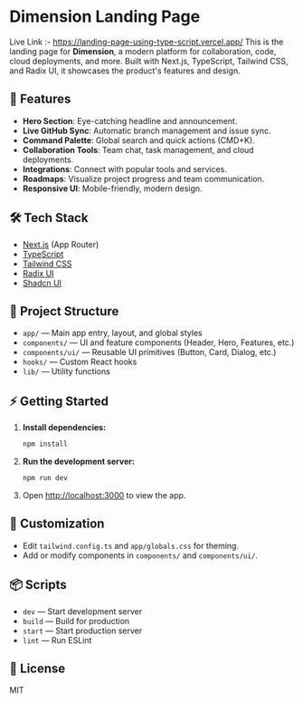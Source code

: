 # Dimension Landing Page
Live Link :- https://landing-page-using-type-script.vercel.app/
This is the landing page for **Dimension**, a modern platform for collaboration, code, cloud deployments, and more. Built with Next.js, TypeScript, Tailwind CSS, and Radix UI, it showcases the product's features and design.

## 🚀 Features

- **Hero Section**: Eye-catching headline and announcement.
- **Live GitHub Sync**: Automatic branch management and issue sync.
- **Command Palette**: Global search and quick actions (CMD+K).
- **Collaboration Tools**: Team chat, task management, and cloud deployments.
- **Integrations**: Connect with popular tools and services.
- **Roadmaps**: Visualize project progress and team communication.
- **Responsive UI**: Mobile-friendly, modern design.

## 🛠️ Tech Stack

- [Next.js](https://nextjs.org/) (App Router)
- [TypeScript](https://www.typescriptlang.org/)
- [Tailwind CSS](https://tailwindcss.com/)
- [Radix UI](https://www.radix-ui.com/)
- [Shadcn UI](https://ui.shadcn.com/)

## 📁 Project Structure

- `app/` — Main app entry, layout, and global styles
- `components/` — UI and feature components (Header, Hero, Features, etc.)
- `components/ui/` — Reusable UI primitives (Button, Card, Dialog, etc.)
- `hooks/` — Custom React hooks
- `lib/` — Utility functions

## ⚡ Getting Started

1. **Install dependencies:**
	```bash
	npm install
	```
2. **Run the development server:**
	```bash
	npm run dev
	```
3. Open [http://localhost:3000](http://localhost:3000) to view the app.

## 🧩 Customization

- Edit `tailwind.config.ts` and `app/globals.css` for theming.
- Add or modify components in `components/` and `components/ui/`.

## 📦 Scripts

- `dev` — Start development server
- `build` — Build for production
- `start` — Start production server
- `lint` — Run ESLint

## 📝 License

MIT

